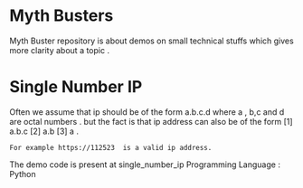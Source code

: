 # Myth Busters
Myth Buster repository is about demos on small technical stuffs which gives more clarity about a topic .

#  Single Number IP
Often we assume that ip should be of the form a.b.c.d  where a , b,c and d are octal numbers . 
but the fact is that ip address can also be of the form 
[1]  a.b.c 
[2]  a.b 
[3] a .
    
    For example https://112523  is a valid ip address.
The demo code is present at single_number_ip
Programming Language : Python 


